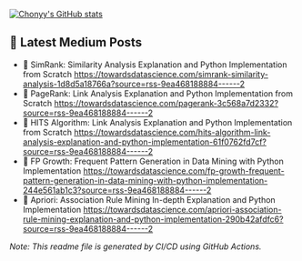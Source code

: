 [![Chonyy's GitHub stats](https://github-readme-stats.vercel.app/api?username=chonyy&show_icons=true&theme=vue-dark&hide=commits,prs,issues,contribs&line_height=100&hide_rank=true)](https://github.com/chonyy/github-readme-stats)

## 📝 Latest Medium Posts

<!-- BLOG-POST-LIST:START -->
 - 💫 SimRank: Similarity Analysis Explanation and Python Implementation from Scratch https://towardsdatascience.com/simrank-similarity-analysis-1d8d5a18766a?source=rss-9ea468188884------2
 - 💫 PageRank: Link Analysis Explanation and Python Implementation from Scratch https://towardsdatascience.com/pagerank-3c568a7d2332?source=rss-9ea468188884------2
 - 💫 HITS Algorithm: Link Analysis Explanation and Python Implementation from Scratch https://towardsdatascience.com/hits-algorithm-link-analysis-explanation-and-python-implementation-61f0762fd7cf?source=rss-9ea468188884------2
 - 💯 FP Growth: Frequent Pattern Generation in Data Mining with Python Implementation https://towardsdatascience.com/fp-growth-frequent-pattern-generation-in-data-mining-with-python-implementation-244e561ab1c3?source=rss-9ea468188884------2
 - 💫 Apriori: Association Rule Mining In-depth Explanation and Python Implementation https://towardsdatascience.com/apriori-association-rule-mining-explanation-and-python-implementation-290b42afdfc6?source=rss-9ea468188884------2<!-- BLOG-POST-LIST:END -->

*Note: This readme file is generated by CI/CD using GitHub Actions.*
